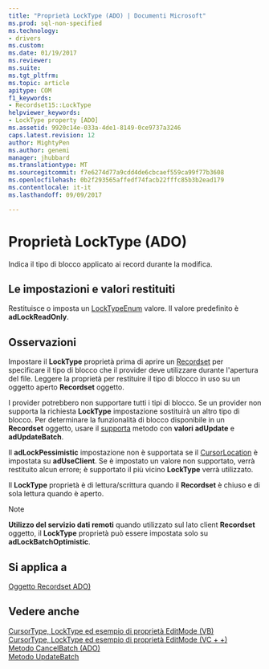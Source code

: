 ```yaml
---
title: "Proprietà LockType (ADO) | Documenti Microsoft"
ms.prod: sql-non-specified
ms.technology:
- drivers
ms.custom: 
ms.date: 01/19/2017
ms.reviewer: 
ms.suite: 
ms.tgt_pltfrm: 
ms.topic: article
apitype: COM
f1_keywords:
- Recordset15::LockType
helpviewer_keywords:
- LockType property [ADO]
ms.assetid: 9920c14e-033a-4de1-8149-0ce9737a3246
caps.latest.revision: 12
author: MightyPen
ms.author: genemi
manager: jhubbard
ms.translationtype: MT
ms.sourcegitcommit: f7e6274d77a9cdd4de6cbcaef559ca99f77b3608
ms.openlocfilehash: 0b2f293565affedf74facb22fffc85b3b2ead179
ms.contentlocale: it-it
ms.lasthandoff: 09/09/2017

---
```

# <a name="locktype-property-ado"></a>Proprietà LockType (ADO)
Indica il tipo di blocco applicato ai record durante la modifica.  
  
## <a name="settings-and-return-values"></a>Le impostazioni e valori restituiti  
 Restituisce o imposta un [LockTypeEnum](../../../ado/reference/ado-api/locktypeenum.md) valore. Il valore predefinito è **adLockReadOnly**.  
  
## <a name="remarks"></a>Osservazioni  
 Impostare il **LockType** proprietà prima di aprire un [Recordset](../../../ado/reference/ado-api/recordset-object-ado.md) per specificare il tipo di blocco che il provider deve utilizzare durante l'apertura del file. Leggere la proprietà per restituire il tipo di blocco in uso su un oggetto aperto **Recordset** oggetto.  
  
 I provider potrebbero non supportare tutti i tipi di blocco. Se un provider non supporta la richiesta **LockType** impostazione sostituirà un altro tipo di blocco. Per determinare la funzionalità di blocco disponibile in un **Recordset** oggetto, usare il [supporta](../../../ado/reference/ado-api/supports-method.md) metodo con **valori adUpdate** e **adUpdateBatch**.  
  
 Il **adLockPessimistic** impostazione non è supportata se il [CursorLocation](../../../ado/reference/ado-api/cursorlocation-property-ado.md) è impostata su **adUseClient**. Se è impostato un valore non supportato, verrà restituito alcun errore; è supportato il più vicino **LockType** verrà utilizzato.  
  
 Il **LockType** proprietà è di lettura/scrittura quando il **Recordset** è chiuso e di sola lettura quando è aperto.  
  
> [!NOTE]
>  **Utilizzo del servizio dati remoti** quando utilizzato sul lato client **Recordset** oggetto, il **LockType** proprietà può essere impostata solo su **adLockBatchOptimistic**.  
  
## <a name="applies-to"></a>Si applica a  
 [Oggetto Recordset ADO)](../../../ado/reference/ado-api/recordset-object-ado.md)  
  
## <a name="see-also"></a>Vedere anche  
 [CursorType, LockType ed esempio di proprietà EditMode (VB)](../../../ado/reference/ado-api/cursortype-locktype-and-editmode-properties-example-vb.md)   
 [CursorType, LockType ed esempio di proprietà EditMode (VC + +)](../../../ado/reference/ado-api/cursortype-locktype-and-editmode-properties-example-vc.md)   
 [Metodo CancelBatch (ADO)](../../../ado/reference/ado-api/cancelbatch-method-ado.md)   
 [Metodo UpdateBatch](../../../ado/reference/ado-api/updatebatch-method.md)

